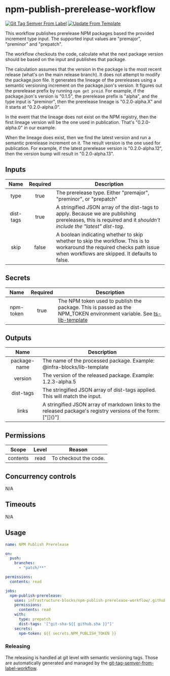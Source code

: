 # npm-publish-prerelease-workflow
[![Git Tag Semver From Label](https://github.com/infrastructure-blocks/npm-publish-prerelease-workflow/actions/workflows/git-tag-semver-from-label.yml/badge.svg)](https://github.com/infrastructure-blocks/npm-publish-prerelease-workflow/actions/workflows/git-tag-semver-from-label.yml)
[![Update From Template](https://github.com/infrastructure-blocks/npm-publish-prerelease-workflow/actions/workflows/update-from-template.yml/badge.svg)](https://github.com/infrastructure-blocks/npm-publish-prerelease-workflow/actions/workflows/update-from-template.yml)

This workflow publishes prerelease NPM packages based the provided increment type input. The supported input
values are "premajor", "preminor" and "prepatch".

The workflow checkouts the code, calculate what the next package version should be based on the input and publishes
that package.

The calculation assumes that the version in the package is the most recent release (what's on the main release branch).
It does not attempt to modify the package.json file. It generates the lineage of the prereleases using a semantic
versioning increment on the package.json's version. It figures out the prerelease prefix by running `npm get preid`.
For example, if the package.json's version is "0.1.5", the prerelease prefix is "alpha", and the type input
is "preminor", then the prerelease lineage is "0.2.0-alpha.X" and it starts at "0.2.0-alpha.0".

In the event that the lineage does not exist on the NPM registry, then the first lineage version will be the one
used in publication. That's "0.2.0-alpha.0" in our example.

When the lineage does exist, then we find the latest version and run a semantic prerelease increment on it. The
result version is the one used for publication. For example, if the latest prerelease version is "0.2.0-alpha.12",
then the version bump will result in "0.2.0-alpha.13".

## Inputs

|   Name    | Required | Description                                                                                                                                                               |
|:---------:|:--------:|---------------------------------------------------------------------------------------------------------------------------------------------------------------------------|
|   type    |   true   | The prerelease type. Either "premajor", "preminor", or "prepatch"                                                                                                         |
| dist-tags |   true   | A stringified JSON array of the dist-tags to apply. Because we are publishing prereleases, this is required and it *shouldn't include the "latest" dist-tag*.             |
|   skip    |  false   | A boolean indicating whether to skip whether to skip the workflow. This is to workaround the required checks path issue when workflows are skipped. It defaults to false. |

## Secrets

|   Name    | Required | Description                                                                                                                                                                      |
|:---------:|:--------:|----------------------------------------------------------------------------------------------------------------------------------------------------------------------------------|
| npm-token |   true   | The NPM token used to publish the package. This is passed as the NPM_TOKEN environment variable. See [ts-lib-template](https://github.com/infrastructure-blocks/ts-lib-template) |

## Outputs

|     Name     | Description                                                                                                                                                   |
|:------------:|---------------------------------------------------------------------------------------------------------------------------------------------------------------|
| package-name | The name of the processed package. Example: @infra-blocks/lib-template                                                                                        |
|   version    | The version of the released package. Example: 1.2.3-alpha.5                                                                                                   |
|  dist-tags   | The stringified JSON array of dist-tags applied. This will match the input.                                                                                   |
|    links     | A stringified JSON array of markdown links to the released package's registry versions of the form:<br/> ["\[<package-identifier>\](<version-registry-url>)"] |

## Permissions

|  Scope   | Level | Reason                |
|:--------:|:-----:|-----------------------|
| contents | read  | To checkout the code. |

## Concurrency controls

N/A

## Timeouts

N/A

## Usage

```yaml
name: NPM Publish Prerelease

on:
  push:
    branches:
      - "patch/**"

permissions:
  contents: read

jobs:
  npm-publish-prerelease:
    uses: infrastructure-blocks/npm-publish-prerelease-workflow/.github/workflows/workflow.yml@v1
    permissions:
      contents: read
    with:
      type: prepatch
      dist-tags: '["git-sha-${{ github.sha }}"]'
    secrets:
      npm-token: ${{ secrets.NPM_PUBLISH_TOKEN }}
```

### Releasing

The releasing is handled at git level with semantic versioning tags. Those are automatically generated and managed
by the [git-tag-semver-from-label-workflow](https://github.com/infrastructure-blocks/git-tag-semver-from-label-workflow).
